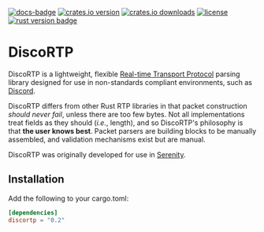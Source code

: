 [![docs-badge][]][docs] [![crates.io version][]][crates.io link] [![crates.io downloads][]][crates.io link] [![license][]][license link] [![rust version badge]][rust version link]

# DiscoRTP
DiscoRTP is a lightweight, flexible [Real-time Transport Protocol] parsing library designed for use in non-standards compliant environments, such as [Discord].

DiscoRTP differs from other Rust RTP libraries in that packet construction *should never fail*, unless there are too few bytes.
Not all implementations treat fields as they should (*i.e.*, length), and so DiscoRTP's philosophy is that **the user knows best**.
Packet parsers are building blocks to be manually assembled, and validation mechanisms exist but are manual.

DiscoRTP was originally developed for use in [Serenity].

## Installation
Add the following to your cargo.toml:
```toml
[dependencies]
discortp = "0.2"
```

[Real-time Transport Protocol]: https://tools.ietf.org/html/rfc3550
[Discord]: discord.gg
[Serenity]: https://github.com/serenity-rs/serenity

[docs-badge]: https://img.shields.io/badge/docs-online-4d76ae.svg?style=flat-square
[docs]: https://docs.rs/discortp

[crates.io link]: https://crates.io/crates/discortp
[crates.io version]: https://img.shields.io/crates/v/discortp.svg?style=flat-square
[crates.io downloads]: https://img.shields.io/crates/d/discortp.svg?style=flat-square

[license]: https://img.shields.io/crates/l/discortp?style=flat-square
[license link]: https://opensource.org/licenses/ISC

[rust version badge]: https://img.shields.io/badge/rust-1.33.0+-93450a.svg?style=flat-square
[rust version link]: https://blog.rust-lang.org/2019/02/28/Rust-1.33.0.html
